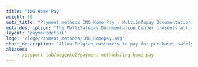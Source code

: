 ```yaml
---
title: "ING Home'Pay"
weight: 60
meta_title: "Payment methods ING Home'Pay - MultiSafepay Documentation Center"
meta_description: "The MultiSafepay Documentation Center presents all relevant information about our Plugins and API. You can also find support pages for Payment Methods, Tools and General Questions as well as the contact details of our Support and Integration Teams."
layout: 'paymentdetail'
logo: '/logo/Payment_methods/ING_Homepay.svg' 
short_description: 'Allow Belgian customers to pay for purchases safely through the ING banking environment.'
aliases:
    - /support-tab/magento2/payment-methods/ing-home-pay
---
```

